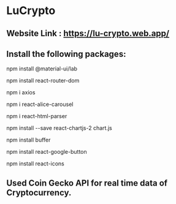 # LuCrypto

## Website Link : https://lu-crypto.web.app/

## Install the following packages:


npm install @material-ui/lab

npm install react-router-dom

npm i axios

npm i react-alice-carousel

npm i react-html-parser

npm install --save react-chartjs-2 chart.js

npm install buffer

npm install react-google-button

npm install react-icons


## Used Coin Gecko API for real time data of Cryptocurrency.
